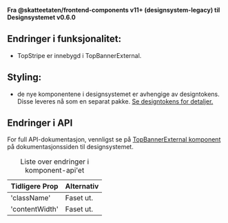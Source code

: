 **Fra @skatteetaten/frontend-components v11+ (designsystem-legacy) til Designsystemet v0.6.0**

## Endringer i funksjonalitet:

- TopStripe er innebygd i TopBannerExternal.

## Styling:

- de nye komponentene i designsystemet er avhengige av designtokens. Disse leveres nå som en separat pakke. <a class="brodtekst-link" href="#section-designtokens-deprecated">Se designtokens for detaljer.</a>

## Endringer i API

For full API-dokumentasjon, vennligst se på <a class="brodtekst-link" href="https://www.skatteetaten.no/stilogtone/designsystemet/under-arbeid/topbanner/">TopBannerExternal komponent</a> på dokumentasjonssiden til designsystemet.

<div class="migration-tabell">
<table>
<caption>Liste over endringer i komponent-api'et</caption>
<thead><tr><th>Tidligere Prop</th><th>Alternativ</th></tr></thead>
<tbody>
<tr>
<td>'className'</td>
<td>
Faset ut.
</td>
</tr>
<tr>
<td>'contentWidth'</td>
<td>
Faset ut.
</td>
</tr>
</tbody>
</table>
</div>
